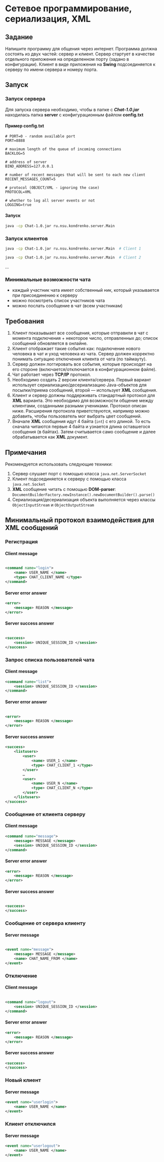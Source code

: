 # Сетевое программирование, сериализация, XML

## Задание

Напишите программу для общения через интернет. Программа должна состоять из двух частей: сервер и клиент. Сервер стартует в качестве отдельного приложения на определенном порту (задано в конфигурации). Клиент в виде приложения на **Swing** подсоединяется к серверу по имени сервера и номеру порта.

## Запуск

### Запуск сервера

Для запуска сервера необходимо, чтобы в папке с ***Chat-1.0.jar*** находилась папка **server** с конфигурационным файлом **config.txt**

#### Пример **config.txt**

```
# PORT=0 - random available port
PORT=8888

# maximum length of the queue of incoming connections
BACKLOG=5

# address of server
BIND_ADDRESS=127.0.0.1

# number of recent messages that will be sent to each new client
RECENT_MESSAGES_COUNT=5

# protocol (OBJECT/XML - ignoring the case)
PROTOCOL=XML

# whether to log all server events or not
LOGGING=true
```

#### Запуск

```Bash
java -cp Chat-1.0.jar ru.nsu.kondrenko.server.Main
```

### Запуск клиентов

```Bash
java -cp Chat-1.0.jar ru.nsu.kondrenko.server.Main  # Client 1
```

```Bash
java -cp Chat-1.0.jar ru.nsu.kondrenko.server.Main  # Client 2
```

...

### Минимальные возможности чата

- каждый участник чата имеет собственный ник, который указывается при присоединению к серверу
- можно посмотреть список участников чата
- можно послать сообщение в чат (всем участникам)

## Требования

1. Клиент показывыает все сообщения, которые отправили в чат с момента подключения + некоторое число, отправленных до; список сообщений обновляется в онлайне.
2. Клиент отображает такие события как: подключение нового человека в чат и уход человека из чата. Сервер должен корректно понимать ситуацию отключения клиента от чата (по таймауту).
3. Сервер должен логгировать все события, которые происходят на его стороне (включается/отключается в конфигурационном файле).
4. Чат работает через **TCP/IP** протокол.
5. Необходимо создать 2 версии клиента/сервера. Первый вариант использует сериализацию/десериализацию Java-объектов для посылки/приема сообщений, второй — использует **XML** сообщения.
6. Клиент и сервер должны поддерживать стандартный протокол для **XML** варианта. Это необходимо для возможности общение между клиентами, созданными разными учениками. Протокол описан ниже. Расширения протокола приветствуются, например можно добавить, чтобы пользователь мог выбрать цвет сообщений.
7. Вначале **XML** сообщения идут 4 байта (`int`) с его длиной. То есть сначала читаются первые 4 байта и узнается длина оставшегося сообщения (в байтах). Затем считывается само сообщение и далее обрабатывается как **XML** документ.

## Примечания

Рекомендуется использовать следующие техники:

1. Сервер слушает порт с помощью класса `java.net.ServerSocket`
2. Клиент подсоединяется к серверу с помощью класса `java.net.Socket`
3. **XML** сообщение читать с помощью **DOM-parser**: `DocumentBuilderFactory.newInstance().newDocumentBuilder().parse()`
4. Сериализация/десериализация объекта выполняется через классы `ObjectInputStream` и `ObjectOutputStream`

## Минимальный протокол взаимодействия для XML сообщений

### Регистрация

#### Client message

```XML

<command name="login">
    <name> USER_NAME </name>
    <type> CHAT_CLIENT_NAME </type>
</command>
```

#### Server error answer

```XML
<error>
    <message> REASON </message>
</error>
```

#### Server success answer

```XML

<success>
    <session> UNIQUE_SESSION_ID </session>
</success>
```

### Запрос списка пользователей чата

#### Client message

```XML
<command name="list">
    <session> UNIQUE_SESSION_ID </session>
</command>
```

#### Server error answer

```XML

<error>
    <message> REASON </message>
</error>
```

#### Server success answer

```XML
<success>
    <listusers>
        <user>
            <name> USER_1 </name>
            <type> CHAT_CLIENT_1 </type>
        </user>
        …
        <user>
            <name> USER_N </name>
            <type> CHAT_CLIENT_N </type>
        </user>
    </listusers>
</success>
```

### Сообщение от клиента серверу

#### Client message

```XML
<command name="message">
    <message> MESSAGE </message>
    <session> UNIQUE_SESSION_ID </session>
</command>
```

#### Server error answer

```XML
<error>
    <message> REASON </message>
</error>
```

#### Server success answer

```XML

<success>
</success>
```

### Сообщение от сервера клиенту

#### Server message

```XML

<event name="message">
    <message> MESSAGE </message>
    <name> CHAT_NAME_FROM </name>
</event>
```

### Отключение

#### Client message

```XML

<command name="logout">
    <session> UNIQUE_SESSION_ID </session>
</command>
```

#### Server error answer

```XML
<error>
    <message> REASON </message>
</error>
```

#### Server success answer

```XML
<success>
</success>
```

### Новый клиент

#### Server message

```XML
<event name="userlogin">
    <name> USER_NAME </name>
</event>
```

### Клиент отключился

#### Server message

```XML
<event name="userlogout">
    <name> USER_NAME </name>
</event>
```
